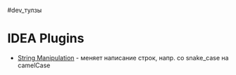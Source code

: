 #dev_тулзы 

# IDEA Plugins

- [String Manipulation](https://plugins.jetbrains.com/plugin/2162-string-manipulation) - меняет написание строк, напр. со snake_case на camelCase